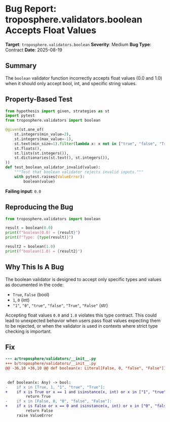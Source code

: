 # Bug Report: troposphere.validators.boolean Accepts Float Values

**Target**: `troposphere.validators.boolean`
**Severity**: Medium
**Bug Type**: Contract
**Date**: 2025-08-19

## Summary

The `boolean` validator function incorrectly accepts float values (0.0 and 1.0) when it should only accept bool, int, and specific string values.

## Property-Based Test

```python
from hypothesis import given, strategies as st
import pytest
from troposphere.validators import boolean

@given(st.one_of(
    st.integers(min_value=2),
    st.integers(max_value=-1),
    st.text(min_size=1).filter(lambda x: x not in ["true", "false", "True", "False", "1", "0"]),
    st.floats(),
    st.lists(st.integers()),
    st.dictionaries(st.text(), st.integers()),
))
def test_boolean_validator_invalid(value):
    """Test that boolean validator rejects invalid inputs."""
    with pytest.raises(ValueError):
        boolean(value)
```

**Failing input**: `0.0`

## Reproducing the Bug

```python
from troposphere.validators import boolean

result = boolean(0.0)
print(f"boolean(0.0) = {result}")
print(f"Type: {type(result)}")

result2 = boolean(1.0)
print(f"boolean(1.0) = {result2}")
```

## Why This Is A Bug

The boolean validator is designed to accept only specific types and values as documented in the code:
- `True`, `False` (bool)
- `1`, `0` (int)
- `"1"`, `"0"`, `"true"`, `"false"`, `"True"`, `"False"` (str)

Accepting float values `0.0` and `1.0` violates this type contract. This could lead to unexpected behavior when users pass float values expecting them to be rejected, or when the validator is used in contexts where strict type checking is important.

## Fix

```diff
--- a/troposphere/validators/__init__.py
+++ b/troposphere/validators/__init__.py
@@ -36,10 +36,10 @@ def boolean(x: Literal[False, 0, "false", "False"]) -> Literal[False]: ...
 
 
 def boolean(x: Any) -> bool:
-    if x in [True, 1, "1", "true", "True"]:
+    if x is True or x == 1 and isinstance(x, int) or x in ["1", "true", "True"]:
         return True
-    if x in [False, 0, "0", "false", "False"]:
+    if x is False or x == 0 and isinstance(x, int) or x in ["0", "false", "False"]:
         return False
     raise ValueError
```